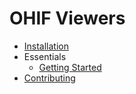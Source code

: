 # OHIF Viewers

- [Installation](installation.md)
- Essentials
  - [Getting Started](essentials/getting-started.md)
- [Contributing](contributing.md)

